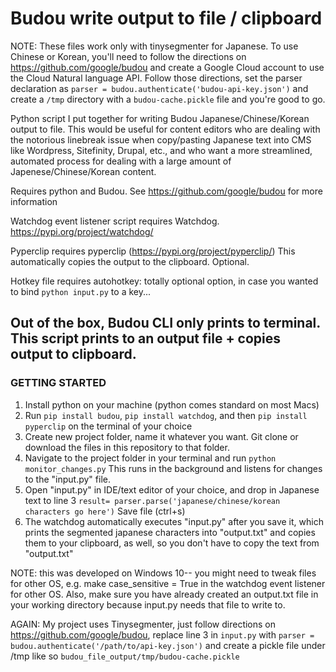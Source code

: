 # Budou write output to file / clipboard 

NOTE: These files work only with tinysegmenter for Japanese. To use Chinese or Korean, you'll need to follow the directions on https://github.com/google/budou and create a Google Cloud account to use the Cloud Natural language API. Follow those directions, set the parser declaration as `parser = budou.authenticate('budou-api-key.json')` and create a `/tmp` directory with a `budou-cache.pickle` file and you're good to go.

Python script I put together for writing Budou Japanese/Chinese/Korean output to file. This would be useful for content editors who are dealing with the notorious linebreak issue when copy/pasting Japanese text into CMS like Wordpress, Sitefinity, Drupal, etc., and who want a more streamlined, automated process for dealing with a large amount of Japenese/Chinese/Korean content. 

Requires python and Budou. See https://github.com/google/budou for more information 

Watchdog event listener script requires Watchdog. https://pypi.org/project/watchdog/

Pyperclip requires pyperclip (https://pypi.org/project/pyperclip/) This automatically copies the output to the clipboard. Optional. 

Hotkey file requires autohotkey: totally optional option, in case you wanted to bind `python input.py` to a key...

## Out of the box, Budou CLI only prints to terminal. This script prints to an output file + copies output to clipboard.

### GETTING STARTED
1) Install python on your machine (python comes standard on most Macs)
2) Run `pip install budou`, `pip install watchdog`, and then `pip install pyperclip` on the terminal of your choice
3) Create new project folder, name it whatever you want. Git clone or download the files in this repository to that folder.
4) Navigate to the project folder in your terminal and run `python monitor_changes.py` This runs in the background and listens for changes to the "input.py" file.
5) Open "input.py" in IDE/text editor of your choice, and drop in Japanese text to line 3 `result= parser.parse('japanese/chinese/korean characters go here')` Save file (ctrl+s)
6) The watchdog automatically executes "input.py" after you save it, which prints the segmented japanese characters into "output.txt" and copies them to your clipboard, as well, so you don't have to copy the text from "output.txt"

NOTE: this was developed on Windows 10-- you might need to tweak files for other OS, e.g. make case_sensitive = True in the watchdog event listener for other OS. Also, make sure you have already created an output.txt file in your working directory because input.py needs that file to write to. 

AGAIN: My project uses Tinysegmenter, just follow directions on https://github.com/google/budou, replace line 3 in `input.py` with `parser = budou.authenticate('/path/to/api-key.json')` and create a pickle file under /tmp like so `budou_file_output/tmp/budou-cache.pickle` 

